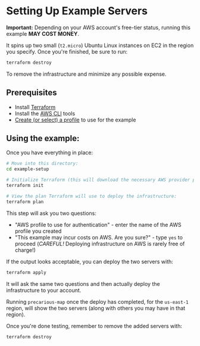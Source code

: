 # Setting Up Example Servers

**Important:** Depending on your AWS account's free-tier status, running this example **MAY COST MONEY**.

It spins up two small (`t2.micro`) Ubuntu Linux instances on EC2 in the region you specify. Once you're finished, be sure to run:
```bash
terraform destroy
```
To remove the infrastructure and minimize any possible expense.

## Prerequisites

* Install [Terraform](https://www.terraform.io)
* Install the [AWS CLI](https://docs.aws.amazon.com/cli/latest/userguide/getting-started-install.html) tools
* [Create (or select) a profile](https://awscli.amazonaws.com/v2/documentation/api/latest/reference/configure/index.html) to use for the example

## Using the example:

Once you have everything in place:
```bash
# Move into this directory:
cd example-setup

# Initialize Terraform (this will download the necessary AWS provider plugin):
terraform init

# View the plan Terraform will use to deploy the infrastructure:
terraform plan
```
This step will ask you two questions:
* "AWS profile to use for authentication" - enter the name of the AWS profile you created
* "This example may incur costs on AWS. Are you sure?" - type `yes` to proceed (*CAREFUL!* Deploying infrastructure on AWS is rarely free of charge!) 

If the output looks acceptable, you can deploy the two servers with:
```bash
terraform apply
```
It will ask the same two questions and then actually deploy the infrastructure to your account.

Running `precarious-map` once the deploy has completed, for the `us-east-1` region, will show the two servers (along with others you may have in that region).

Once you're done testing, remember to remove the added servers with:
```bash
terraform destroy
```

